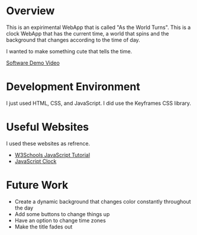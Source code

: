 # Overview

This is an expirimental WebApp that is called "As the World Turns". This is a clock WebApp that has the current time, a world that spins and the background that changes according to the time of day.

I wanted to make something cute that tells the time.

[Software Demo Video](https://www.youtube.com/watch?v=WjUKdbeZ32I)

# Development Environment

I just used HTML, CSS, and JavaScript. I did use the Keyframes CSS library.

# Useful Websites

I used these websites as refrence.

- [W3Schools JavaScript Tutorial](https://www.w3schools.com/js/default.asp)
- [JavaScript Clock](https://flexiple.com/javascript/javascript-clock)

# Future Work

- Create a dynamic background that changes color constantly throughout the day
- Add some buttons to change things up
- Have an option to change time zones
- Make the title fades out